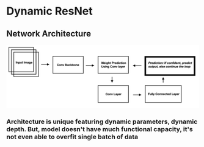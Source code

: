 # Dynamic ResNet

## Network Architecture
![/Architecture](./NetworkArchitecture.png) 

### Architecture is unique featuring dynamic parameters, dynamic depth. But, model doesn't have much functional capacity, it's not even able to overfit single batch of data
